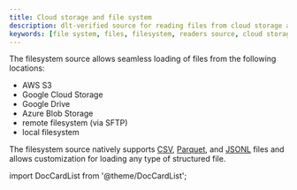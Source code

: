 ```yaml
---
title: Cloud storage and file system
description: dlt-verified source for reading files from cloud storage and local file system
keywords: [file system, files, filesystem, readers source, cloud storage, object storage, local file system]
---
```


The filesystem source allows seamless loading of files from the following locations:
* AWS S3
* Google Cloud Storage
* Google Drive
* Azure Blob Storage
* remote filesystem (via SFTP)
* local filesystem

The filesystem source natively supports [CSV](../../file-formats/csv.md), [Parquet](../../file-formats/parquet.md), and [JSONL](../../file-formats/jsonl.md) files and allows customization for loading any type of structured file.

import DocCardList from '@theme/DocCardList';

<DocCardList />

